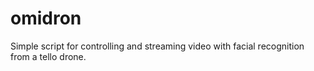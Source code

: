 # omidron

Simple script for controlling and streaming video with facial recognition from a tello drone.
